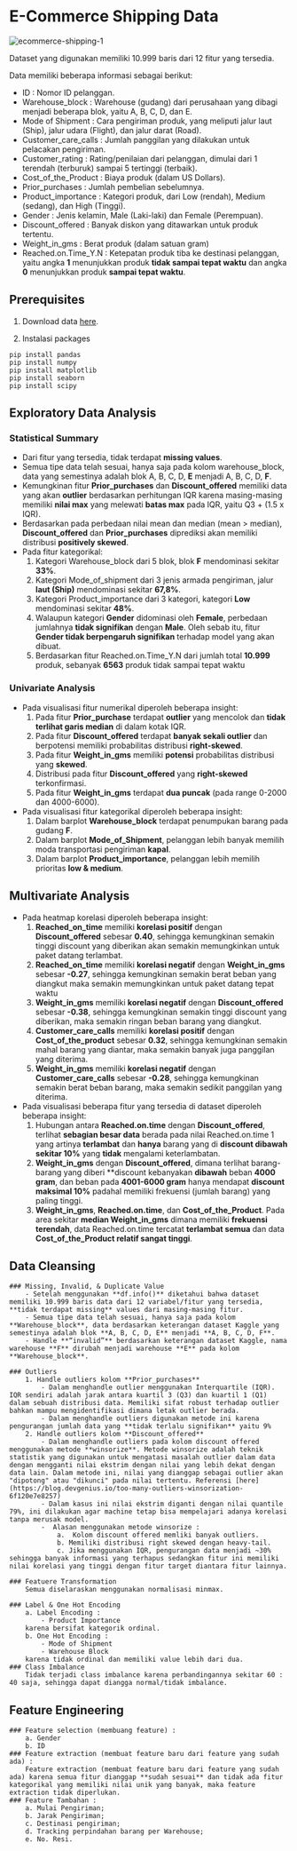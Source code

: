 # E-Commerce Shipping Data

![ecommerce-shipping-1](https://user-images.githubusercontent.com/89932073/218234363-9b211cc4-900e-457a-ac9f-0286129bc86d.png)

Dataset yang digunakan memiliki 10.999 baris dari 12 fitur yang tersedia.

Data memiliki beberapa informasi sebagai berikut:
- ID : Nomor ID pelanggan.
- Warehouse_block : Warehouse (gudang) dari perusahaan yang dibagi menjadi beberapa blok, yaitu A, B, C, D, dan E.
- Mode of Shipment : Cara pengiriman produk, yang meliputi jalur laut (Ship), jalur udara (Flight), dan jalur darat (Road).
- Customer_care_calls : Jumlah panggilan yang dilakukan untuk pelacakan pengiriman.
- Customer_rating : Rating/penilaian dari pelanggan, dimulai dari 1 terendah (terburuk) sampai 5 tertinggi (terbaik).
- Cost_of_the_Product : Biaya produk (dalam US Dollars).
- Prior_purchases : Jumlah pembelian sebelumnya.
- Product_importance : Kategori produk, dari Low (rendah), Medium (sedang), dan High (Tinggi).
- Gender : Jenis kelamin, Male (Laki-laki) dan Female (Perempuan).
- Discount_offered : Banyak diskon yang ditawarkan untuk produk tertentu.
- Weight_in_gms : Berat produk (dalam satuan gram)
- Reached.on.Time_Y.N : Ketepatan produk tiba ke destinasi pelanggan, yaitu angka **1** menunjukkan produk **tidak sampai tepat waktu** dan angka **0** menunjukkan produk **sampai tepat waktu**.

## Prerequisites

1. Download data [here](https://www.kaggle.com/datasets/prachi13/customer-analytics).

2. Instalasi packages
```code
pip install pandas
pip install numpy
pip install matplotlib
pip install seaborn
pip install scipy
```

## Exploratory Data Analysis
### Statistical Summary
- Dari fitur yang tersedia, tidak terdapat **missing values**.
- Semua tipe data telah sesuai, hanya saja pada kolom warehouse_block, data yang semestinya adalah blok A, B, C, D, **E** menjadi A, B, C, D, **F**.
- Kemungkinan fitur **Prior_purchases** dan **Discount_offered** memiliki data yang akan **outlier** berdasarkan perhitungan IQR karena masing-masing memiliki **nilai max** yang melewati **batas max** pada IQR, yaitu Q3 + (1.5 x IQR).
- Berdasarkan pada perbedaan nilai mean dan median (mean > median), **Discount_offered** dan **Prior_purchases** diprediksi akan memiliki distribusi **positively skewed**.
- Pada fitur kategorikal:
    1. Kategori Warehouse_block dari 5 blok, blok **F** mendominasi sekitar **33%**. 
    2. Kategori Mode_of_shipment dari 3 jenis armada pengiriman, jalur **laut (Ship)** mendominasi sekitar **67,8%**.
    3. Kategori Product_importance dari 3 kategori, kategori **Low** mendominasi sekitar **48%**.
    4. Walaupun kategori **Gender** didominasi oleh **Female**, perbedaan jumlahnya **tidak signifikan** dengan **Male**. Oleh sebab itu, fitur **Gender tidak berpengaruh signifikan** terhadap model yang akan dibuat.
    5. Berdasarkan fitur Reached.on.Time_Y.N dari jumlah total **10.999** produk, sebanyak **6563** produk tidak sampai tepat waktu


### Univariate Analysis
- Pada visualisasi fitur numerikal diperoleh beberapa insight:
    1. Pada fitur **Prior_purchase** terdapat **outlier** yang mencolok dan **tidak terlihat garis median** di dalam kotak IQR.
    2. Pada fitur **Discount_offered** terdapat **banyak sekali outlier** dan berpotensi memiliki probabilitas distribusi **right-skewed**.
    3. Pada fitur **Weight_in_gms** memiliki **potensi** probabilitas distribusi yang **skewed**.
    4. Distribusi pada fitur **Discount_offered** yang **right-skewed** terkonfirmasi.
    5. Pada fitur **Weight_in_gms** terdapat **dua puncak** (pada range 0-2000 dan 4000-6000).
- Pada visualisasi fitur kategorikal diperoleh beberapa insight:
    1. Dalam barplot **Warehouse_block** terdapat penumpukan barang pada gudang **F**.
    2. Dalam barplot **Mode_of_Shipment**, pelanggan lebih banyak memilih moda transportasi pengiriman **kapal**.
    3. Dalam barplot **Product_importance**, pelanggan lebih memilih prioritas **low & medium**.
 
## Multivariate Analysis
- Pada heatmap korelasi diperoleh beberapa insight:
    1. **Reached_on_time** memiliki **korelasi positif** dengan **Discount_offered** sebesar **0.40**, sehingga kemungkinan semakin tinggi discount yang diberikan akan semakin memungkinkan untuk paket datang terlambat.
    2. **Reached_on_time** memiliki **korelasi negatif** dengan **Weight_in_gms** sebesar **-0.27**, sehingga kemungkinan semakin berat beban yang diangkut maka semakin memungkinkan untuk paket datang tepat waktu
    3. **Weight_in_gms** memiliki **korelasi negatif** dengan **Discount_offered** sebesar **-0.38**, sehingga kemungkinan semakin tinggi discount yang diberikan, maka semakin ringan beban barang yang diangkut.
    4. **Customer_care_calls** memiliki **korelasi positif** dengan **Cost_of_the_product** sebesar **0.32**, sehingga kemungkinan semakin mahal barang yang diantar, maka semakin banyak juga panggilan yang diterima.
    5. **Weight_in_gms** memiliki **korelasi negatif** dengan **Customer_care_calls** sebesar **-0.28**, sehingga kemungkinan semakin berat beban barang, maka semakin sedikit panggilan yang diterima.
- Pada visualisasi beberapa fitur yang tersedia di dataset diperoleh beberapa insight:
    1. Hubungan antara **Reached.on.time** dengan **Discount_offered**, terlihat **sebagian besar data** berada pada nilai Reached.on.time 1 yang artinya **terlambat** dan **hanya** barang yang di **discount dibawah sekitar 10%** yang **tidak** mengalami keterlambatan.
    2. **Weight_in_gms** dengan **Discount_offered**, dimana terlihat barang-barang yang diberi **discount kebanyakan **dibawah** beban **4000 gram**, dan beban pada **4001-6000 gram** hanya mendapat **discount maksimal 10%** padahal memiliki frekuensi (jumlah barang) yang paling tinggi.
    3. **Weight_in_gms**, **Reached.on.time**, dan **Cost_of_the_Product**. Pada area sekitar **median Weight_in_gms** dimana memiliki **frekuensi terendah**, data Reached.on.time tercatat **terlambat semua** dan data **Cost_of_the_Product relatif sangat tinggi**.
    
## Data Cleansing
    ### Missing, Invalid, & Duplicate Value
        - Setelah menggunakan **df.info()** diketahui bahwa dataset memiliki 10.999 baris data dari 12 variabel/fitur yang tersedia, **tidak terdapat missing** values dari masing-masing fitur.
        - Semua tipe data telah sesuai, hanya saja pada kolom **Warehouse_block**, data berdasarkan keterangan dataset Kaggle yang semestinya adalah blok **A, B, C, D, E** menjadi **A, B, C, D, F**. 
        - Handle **“invalid”** berdasarkan keterangan dataset Kaggle, nama warehouse **F** dirubah menjadi warehouse **E** pada kolom **Warehouse_block**.

    ### Outliers
        1. Handle outliers kolom **Prior_purchases**
            - Dalam menghandle outlier menggunakan Interquartile (IQR). IQR sendiri adalah jarak antara kuartil 3 (Q3) dan kuartil 1 (Q1) dalam sebuah distribusi data. Memiliki sifat robust terhadap outlier bahkan mampu mengidentifikasi dimana letak outlier berada.
            - Dalam menghandle outliers digunakan metode ini karena pengurangan jumlah data yang **tidak terlalu signifikan** yaitu 9%
        2. Handle outliers kolom **Discount_offered**
            - Dalam menghandle outliers pada kolom discount offered menggunakan metode **winsorize**. Metode winsorize adalah teknik statistik yang digunakan untuk mengatasi masalah outlier dalam data dengan mengganti nilai ekstrim dengan nilai yang lebih dekat dengan data lain. Dalam metode ini, nilai yang dianggap sebagai outlier akan "dipotong" atau "dikunci" pada nilai tertentu. Referensi [here](https://blog.devgenius.io/too-many-outliers-winsorization-6f120e7e8257)
            - Dalam kasus ini nilai ekstrim diganti dengan nilai quantile 79%, ini dilakukan agar machine tetap bisa mempelajari adanya korelasi tanpa merusak model.
            -  Alasan menggunakan metode winsorize :
                a.  Kolom discount offered memliki banyak outliers.
                b. Memiliki distribusi right skewed dengan heavy-tail.
                c. Jika menggunakan IQR, pengurangan data menjadi ~30% sehingga banyak informasi yang terhapus sedangkan fitur ini memiliki nilai korelasi yang tinggi dengan fitur target diantara fitur lainnya.

    ### Featuere Transformation
        Semua diselaraskan menggunakan normalisasi minmax.

    ### Label & One Hot Encoding
        a. Label Encoding :
            - Product Importance 
        karena bersifat kategorik ordinal.
        b. One Hot Encoding :
            - Mode of Shipment
            - Warehouse Block
        karena tidak ordinal dan memiliki value lebih dari dua.
    ### Class Imbalance
        Tidak terjadi class imbalance karena perbandingannya sekitar 60 : 40 saja, sehingga dapat diangga normal/tidak imbalance.

## Feature Engineering
    ### Feature selection (membuang feature) : 
        a. Gender 
        b. ID
    ### Feature extraction (membuat feature baru dari feature yang sudah ada) :
        Feature extraction (membuat feature baru dari feature yang sudah ada) karena semua fitur dianggap **sudah sesuai** dan tidak ada fitur kategorikal yang memiliki nilai unik yang banyak, maka feature extraction tidak diperlukan.
    ### Feature Tambahan : 
        a. Mulai Pengiriman;
        b. Jarak Pengiriman;
        c. Destinasi pengiriman; 
        d. Tracking perpindahan barang per Warehouse;
        e. No. Resi.    
